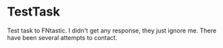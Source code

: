 # TestTask

Test task to FNtastic. I didn't get any response, they just ignore me. There have been several attempts to contact.
